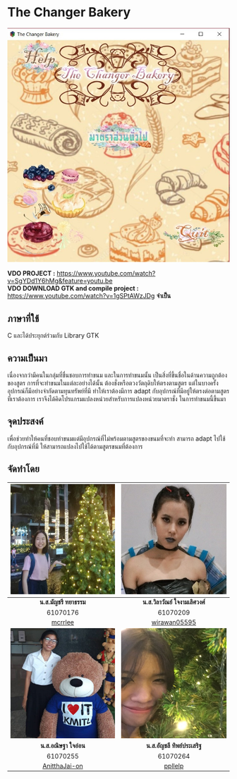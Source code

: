 # The Changer Bakery
<img src="img/project.jpg">

**VDO PROJECT :** https://www.youtube.com/watch?v=SgYDd1Y6hMg&feature=youtu.be
<br>**VDO DOWNLOAD GTK and compile project :** https://www.youtube.com/watch?v=1gSPtAWzJDg **จำเป็น**

## ภาษาที่ใช้
C และได้ประยุกต์ร่วมกับ Library GTK 

## ความเป็นมา
เนื่องจากว่ามีคนในกลุ่มที่ชื่นชอบการทำขนม และในการทำขนมนั้น เป็นสิ่งที่ขึ้นชื่อในด้านความถูกต้องของสูตร
การที่จะทำขนมในแต่ละอย่างได้นั้น ต้องชั่งหรือตวงวัตถุดิบให้ตรงตามสูตร แต่ในบางครั้งอุปกรณ์ก็มีอย่างจำกัดตามทุนทรัพย์ที่มี 
ทำให้เราต้องมีการ adapt กับอุปกรณ์ที่มีอยู่ให้ตรงต่อตามสูตรที่เราต้องการ เราจึงได้คิดโปรแกรมแปลงหน่วยสำหรับการแปลงหน่วยมาตราชั่ง
ในการทำขนมนี้ขึ้นมา 

## จุดประสงค์
เพื่อช่วยทำให้คนที่ชอบทำขนมแต่มีอุปกรณ์ที่ไม่พร้อมตามสูตรของขนมที่จะทำ สามารถ adapt ไปใช้ กับอุปกรณ์ที่มี ให้สามารถแปลงไปใช้ได้ตามสูตรขนมที่ต้องการ

## จัดทำโดย
<img src="img/carrot.jpg" width="250px" height="250px"> |<img src="img/ice.jpg" width="250px" height="250px">
:---:|:---:
**น.ส.มัญชรี ทยาธรรม**|**น.ส.วิลาวัณย์ ใจงามเลิศวงศ์**
61070176|61070209
[mcrrlee](https://github.com/mcrrlee)|[wirawan05595](https://github.com/wirawan05595)
<img src="img/bell.jpg" width="250px" height="250px">|<img src="img/apple.jpg" width="250px" height="250px">
**น.ส.อณิษฐา ใจอ่อน**|**น.ส.อัญชลี ทิพย์ประเสริฐ**
61070255|61070264
[AnitthaJai-on](https://github.com/AnitthaJai-on)|[ppllelp](https://github.com/ppllelp)
